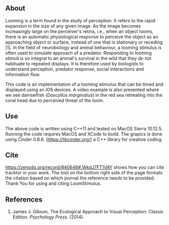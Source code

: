 About
------

Looming is a term found in the study of perception. It refers to the rapid expansion in the size of any 
given image. As the image becomes increasingly large on the perceiver's retina, i.e., when an object looms, 
there is an automatic physiological response to perceive the object as an approaching object or surface, 
instead of one that is stationary or receding [1]. In the field of neurobiology and animal behaviour, a
looming stimulus is often used to simulate approach of a predator. Responding to looming stimuli is so
integral to an animal's survival in the wild that they do not habituate to repeated displays. It is therefore
used by biologists to understand perception, predator response, social interactions and information flow.

This code is an implementation of a looming stimulus that can be timed and displayed using an iOS devices. 
A video example is also presented where we see damselfish (_Dascyllus marginatus_) in the red sea retreating
into the coral head due to perceived threat of the loom.

Use
---

The above code is written using C++11 and tested on MacOS Sierra 10.12.5. Running the code requires MacOS and
XCode to build. The grapics is done using Cinder 0.8.6. (https://libcinder.org/) a C++ library for creative coding.

Cite
----

https://zenodo.org/record/840646#.WkdJ7FT1VAY shows how you can cite tracktor in your work. The tool on the bottom right side of the page formats the citation based on which journal the reference needs to be provided. Thank You for using and citing LoomStimulus.

References
----------

1. James J. Gibson, The Ecological Approach to Visual Perception: Classic Edition. _Psychology Press._ (2014).
